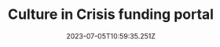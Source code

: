 ---
hidden: true
date: 2023-07-05T10:59:35.251Z
title: "Culture in Crisis funding portal"
icon: va-logo
teaser:
  title: Culture in Crisis funding portal
  description: A portal to share data on the funding of cultural heritage projects, helping to add clarity to the decision-making process.
  images:
    - img: images/Work-VA-Header-BG.jpg
      alt: The Ancient City of Petra, Jordan
    - img: images/work-va-teaser.jpg
      alt: A woman in a high-vis jacket and purple gloves working on a large head of a statue
      stat:
        - 800-mil
_build:
  render: never
  list: never
  publishResources: true
---